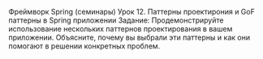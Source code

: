 Фреймворк Spring (семинары)
Урок 12. Паттерны проектирония и GoF паттерны в Spring приложении
Задание: Продемонстрируйте использование нескольких паттернов проектирования в вашем приложении. Объясните, почему вы выбрали эти паттерны и как они помогают в решении конкретных проблем.

